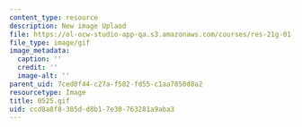 ```yaml
---
content_type: resource
description: New image Uplaod
file: https://ol-ocw-studio-app-qa.s3.amazonaws.com/courses/res-21g-01-kana-spring-2010/ccd8a8f8385dd8b17e30763281a9aba3_0525.gif
file_type: image/gif
image_metadata:
  caption: ''
  credit: ''
  image-alt: ''
parent_uid: 7ced0f44-c27a-f582-fd55-c1aa7850d8a2
resourcetype: Image
title: 0525.gif
uid: ccd8a8f8-385d-d8b1-7e30-763281a9aba3
---
```

